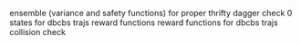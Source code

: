 ensemble (variance and safety functions) for proper thrifty dagger
check 0 states for dbcbs trajs
reward functions
reward functions for dbcbs trajs
collision check

